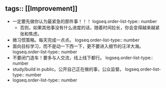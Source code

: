 tags:: [[Improvement]]
---

- 一定要先做你认为最紧急的那件事！！！
  logseq.order-list-type:: number
	- 否则，如果其他事没有什么进度的话，随着时间拉长，你会变得越来越紧张和焦虑。
- 微习惯策略。每天完成一点点。
  logseq.order-list-type:: number
- 面向目标学习，而不是动一下西一下，更不要进入细节的汪洋大海。
  logseq.order-list-type:: number
- 不要闭门造车！要多与人交流，线上线下都行。
  logseq.order-list-type:: number
- study/build in public。公开自己正在做的事，公众监督。
  logseq.order-list-type:: number
- logseq.order-list-type:: number